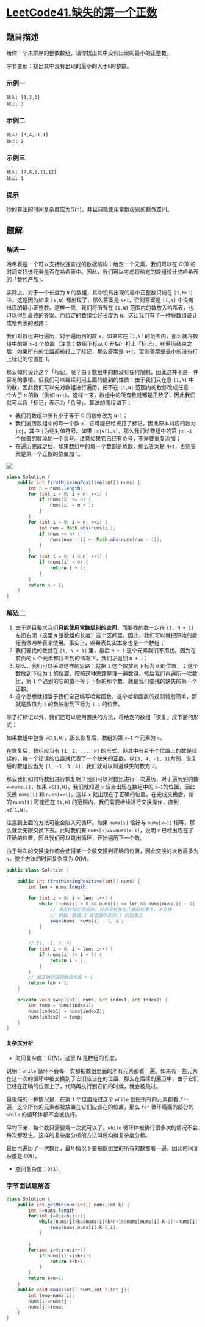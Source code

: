 # [LeetCode41.缺失的第一个正数](https://leetcode-cn.com/problems/first-missing-positive/)
## 题目描述
给你一个未排序的整数数组，请你找出其中没有出现的最小的正整数。

字节变形：找出其中没有出现的最小的大于`K`的整数。
### 示例一
```
输入: [1,2,0]
输出: 3
```
### 示例二
```
输入: [3,4,-1,1]
输出: 2
```
### 示例三
```
输入: [7,8,9,11,12]
输出: 1
```
### 提示
你的算法的时间复杂度应为$O(n)$，并且只能使用常数级别的额外空间。
## 题解
### 解法一
哈希表是一个可以支持快速查找的数据结构：给定一个元素，我们可以在 $O(1)$ 的时间查找该元素是否在哈希表中。因此，我们可以考虑将给定的数组设计成哈希表的「替代产品」。

实际上，对于一个长度为 `N` 的数组，其中没有出现的最小正整数只能在 `[1,N+1]` 中。这是因为如果 `[1,N]` 都出现了，那么答案是 `N+1`，否则答案是 `[1,N]` 中没有出现的最小正整数。这样一来，我们将所有在 `[1,N]` 范围内的数放入哈希表，也可以得到最终的答案。而给定的数组恰好长度为 `N`，这让我们有了一种将数组设计成哈希表的思路：

我们对数组进行遍历，对于遍历到的数 `x`，如果它在 `[1,N]` 的范围内，那么就将数组中的第 `x−1` 个位置（注意：数组下标从 0 开始）打上「标记」。在遍历结束之后，如果所有的位置都被打上了标记，那么答案是 `N+1`，否则答案是最小的没有打上标记的位置加 1。

那么如何设计这个「标记」呢？由于数组中的数没有任何限制，因此这并不是一件容易的事情。但我们可以继续利用上面的提到的性质：由于我们只在意 `[1,N]` 中的数，因此我们可以先对数组进行遍历，把不在 `[1,N]` 范围内的数修改成任意一个大于 `N` 的数（例如 `N+1`）。这样一来，数组中的所有数就都是正数了，因此我们就可以将「标记」表示为「负号」。算法的流程如下：

- 我们将数组中所有小于等于 0 的数修改为 `N+1`；
- 我们遍历数组中的每一个数 `x`，它可能已经被打了标记，因此原本对应的数为 `∣x∣`，其中 `|`为绝对值符号。如果 `∣x∣∈[1,N]`，那么我们给数组中的第 `∣x∣−1` 
个位置的数添加一个负号。注意如果它已经有负号，不需要重复添加；
- 在遍历完成之后，如果数组中的每一个数都是负数，那么答案是 `N+1`，否则答案是第一个正数的位置加 1。

![](https://picgp.oss-cn-beijing.aliyuncs.com/img/20201023203000.png)

```java
class Solution {
    public int firstMissingPositive(int[] nums) {
        int n = nums.length;
        for (int i = 0; i < n; ++i) {
            if (nums[i] <= 0) {
                nums[i] = n + 1;
            }
        }
        for (int i = 0; i < n; ++i) {
            int num = Math.abs(nums[i]);
            if (num <= n) {
                nums[num - 1] = -Math.abs(nums[num - 1]);
            }
        }
        for (int i = 0; i < n; ++i) {
            if (nums[i] > 0) {
                return i + 1;
            }
        }
        return n + 1;
    }
}
```
### 解法二
1. 由于题目要求我们**只能使用常数级别的空间**，而要找的数一定在 `[1, N + 1]` 左闭右闭（这里 `N` 是数组的长度）这个区间里。因此，我们可以就把原始的数组当做哈希表来使用。事实上，哈希表其实本身也是一个数组；
2. 我们要找的数就在 `[1, N + 1]` 里，最后 `N + 1` 这个元素我们不用找。因为在前面的 `N` 个元素都找不到的情况下，我们才返回 `N + 1`；
3. 那么，我们可以采取这样的思路：就把 `1` 这个数放到下标为 `0` 的位置， `2` 这个数放到下标为 `1` 的位置，按照这种思路整理一遍数组。然后我们再遍历一次数组，第 `1` 个遇到的它的值不等于下标的那个数，就是我们要找的缺失的第一个正数。
4. 这个思想就相当于我们自己编写哈希函数，这个哈希函数的规则特别简单，那就是数值为 `i` 的数映射到下标为 `i-1` 的位置。

除了打标记以外，我们还可以使用置换的方法，将给定的数组「恢复」成下面的形式：

如果数组中包含 `x∈[1,N]`，那么恢复后，数组的第 `x−1` 个元素为 `x`。

在恢复后，数组应当有 `[1, 2, ..., N]` 的形式，但其中有若干个位置上的数是错误的，每一个错误的位置就代表了一个缺失的正数。以`[3, 4, -1, 1]`为例，恢复后的数组应当为 `[1, -1, 3, 4]`，我们就可以知道缺失的数为 2。

那么我们如何将数组进行恢复呢？我们可以对数组进行一次遍历，对于遍历到的数 `x=nums[i]`，如果 `x∈[1,N]`，我们就知道 `x` 应当出现在数组中的 `x−1`的位置，因此交换 `nums[i]` 和 `nums[x−1]`，这样 `x` 就出现在了正确的位置。在完成交换后，新的 `nums[i]` 可能还在 `[1,N]` 的范围内，我们需要继续进行交换操作，直到 `x∉[1,N]`。

注意到上面的方法可能会陷入死循环。如果 `nums[i]` 恰好与 `nums[x−1]` 相等，那么就会无限交换下去。此时我们有 `nums[i]=x=nums[x−1]`，说明 `x` 已经出现在了正确的位置。因此我们可以跳出循环，开始遍历下一个数。

由于每次的交换操作都会使得某一个数交换到正确的位置，因此交换的次数最多为 `N`，整个方法的时间复杂度为 $O(N)$。

```java
public class Solution {

    public int firstMissingPositive(int[] nums) {
        int len = nums.length;

        for (int i = 0; i < len; i++) {
            while (nums[i] > 0 && nums[i] <= len && nums[nums[i] - 1] != nums[i]) {
                // 满足在指定范围内、并且没有放在正确的位置上，才交换
                // 例如：数值 3 应该放在索引 2 的位置上
                swap(nums, nums[i] - 1, i);
            }
        }

        // [1, -1, 3, 4]
        for (int i = 0; i < len; i++) {
            if (nums[i] != i + 1) {
                return i + 1;
            }
        }
        // 都正确则返回数组长度 + 1
        return len + 1;
    }

    private void swap(int[] nums, int index1, int index2) {
        int temp = nums[index1];
        nums[index1] = nums[index2];
        nums[index2] = temp;
    }
}
```
#### 复杂度分析
- 时间复杂度：$O(N)$，这里 $N$ 是数组的长度。

说明：`while` 循环不会每一次都把数组里面的所有元素都看一遍。如果有一些元素在这一次的循环中被交换到了它们应该在的位置，那么在后续的遍历中，由于它们已经在正确的位置上了，代码再执行到它们的时候，就会被跳过。

最极端的一种情况是，在第 `1` 个位置经过这个 `while` 就把所有的元素都看了一遍，这个所有的元素都被放置在它们应该在的位置，那么 `for` 循环后面的部分的 `while` 的循环体都不会被执行。

平均下来，每个数只需要看一次就可以了，`while` 循环体被执行很多次的情况不会每次都发生。这样的复杂度分析的方法叫做均摊复杂度分析。

最后再遍历了一次数组，最坏情况下要把数组里的所有的数都看一遍，因此时间复杂度是 `O(N)`。

- 空间复杂度：`O(1)`。

### 字节面试题解答
```java
class Solution {
    public int getMinimum(int[] nums,int k) {
        int n=nums.length;
        for(int i=0;i<n;i++){
            while(nums[i]>k&&nums[i]<k+n+1&&nums[nums[i]-k-1]!=nums[i]){
                swap(nums,nums[i]-k-1,i);
            }

        }
        for(int i=0;i<n;i++){
            if(nums[i]!=i+k+1){
                return i+k+1;
            }
        }
        return k+n+1;
    }
    public void swap(int[] nums,int i,int j){
        int temp=nums[i];
        nums[i]=nums[j];
        nums[j]=temp;
    }
}
```
